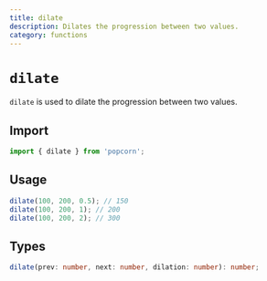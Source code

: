 ```yaml
---
title: dilate
description: Dilates the progression between two values.
category: functions
---
```


# `dilate`

`dilate` is used to dilate the progression between two values.

<TOC />

## Import

```javascript
import { dilate } from 'popcorn';
```

## Usage

```javascript
dilate(100, 200, 0.5); // 150
dilate(100, 200, 1); // 200
dilate(100, 200, 2); // 300
```

## Types

```typescript
dilate(prev: number, next: number, dilation: number): number;
```
